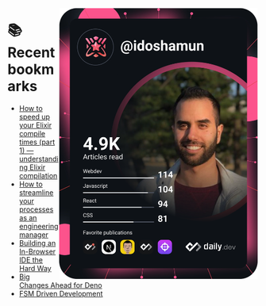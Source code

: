 <a href="https://app.daily.dev/idoshamun"><img src="https://raw.githubusercontent.com/idoshamun/idoshamun/devcard/devcard.svg" align='right' width="400" alt="Ido Shamun's Dev Card"/></a>

# 📚 Recent bookmarks
<!-- BOOKMARKS:START -->
- [How to speed up your Elixir compile times &lpar;part 1&rpar; — understanding Elixir compilation](https://app.daily.dev/posts/NwDMZdqsM?utm_source=rss&utm_medium=bookmarks&utm_campaign=28849d86070e4c099c877ab6837c61f0)
- [How to streamline your processes as an engineering manager](https://app.daily.dev/posts/R1qtdzwR7?utm_source=rss&utm_medium=bookmarks&utm_campaign=28849d86070e4c099c877ab6837c61f0)
- [Building an In-Browser IDE the Hard Way](https://app.daily.dev/posts/jin6-4f-h?utm_source=rss&utm_medium=bookmarks&utm_campaign=28849d86070e4c099c877ab6837c61f0)
- [Big Changes Ahead for Deno](https://app.daily.dev/posts/C559HJeJ1?utm_source=rss&utm_medium=bookmarks&utm_campaign=28849d86070e4c099c877ab6837c61f0)
- [FSM Driven Development](https://app.daily.dev/posts/6PrQFpDrE?utm_source=rss&utm_medium=bookmarks&utm_campaign=28849d86070e4c099c877ab6837c61f0)
<!-- BOOKMARKS:END -->
